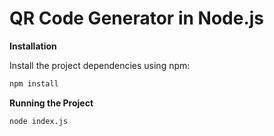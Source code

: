 # QR Code Generator in Node.js

**Installation**

Install the project dependencies using npm:

```bash
npm install
```

**Running the Project**

```bash
node index.js
```
